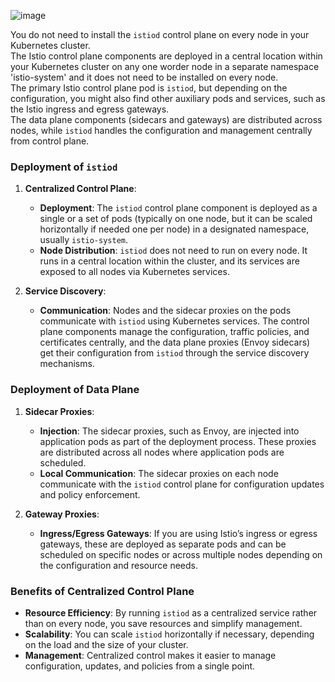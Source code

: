 
![image](https://github.com/HimanshuMishra123/istio-guide/assets/164254902/143db1e6-7af0-4bcd-baf6-086ea982356a)

You do not need to install the `istiod` control plane on every node in your Kubernetes cluster. <br/>
The Istio control plane components are deployed in a central location within your Kubernetes cluster on any one worder node in a separate namespace 'istio-system' and it does not need to be installed on every node.<br/>
The primary Istio control plane pod is `istiod`, but depending on the configuration, you might also find other auxiliary pods and services, such as the Istio ingress and egress gateways. <br/>
The data plane components (sidecars and gateways) are distributed across nodes, while `istiod` handles the configuration and management centrally from control plane.<br/>

### Deployment of `istiod`

1. **Centralized Control Plane**: 
   - **Deployment**: The `istiod` control plane component is deployed as a single or a set of pods (typically on one node, but it can be scaled horizontally if needed one per node) in a designated namespace, usually `istio-system`.
   - **Node Distribution**: `istiod` does not need to run on every node. It runs in a central location within the cluster, and its services are exposed to all nodes via Kubernetes services.

2. **Service Discovery**: 
   - **Communication**: Nodes and the sidecar proxies on the pods communicate with `istiod` using Kubernetes services. The control plane components manage the configuration, traffic policies, and certificates centrally, and the data plane proxies (Envoy sidecars) get their configuration from `istiod` through the service discovery mechanisms.

### Deployment of Data Plane

1. **Sidecar Proxies**: 
   - **Injection**: The sidecar proxies, such as Envoy, are injected into application pods as part of the deployment process. These proxies are distributed across all nodes where application pods are scheduled.
   - **Local Communication**: The sidecar proxies on each node communicate with the `istiod` control plane for configuration updates and policy enforcement. 

2. **Gateway Proxies**: 
   - **Ingress/Egress Gateways**: If you are using Istio’s ingress or egress gateways, these are deployed as separate pods and can be scheduled on specific nodes or across multiple nodes depending on the configuration and resource needs.

### Benefits of Centralized Control Plane

- **Resource Efficiency**: By running `istiod` as a centralized service rather than on every node, you save resources and simplify management.
- **Scalability**: You can scale `istiod` horizontally if necessary, depending on the load and the size of your cluster.
- **Management**: Centralized control makes it easier to manage configuration, updates, and policies from a single point.
